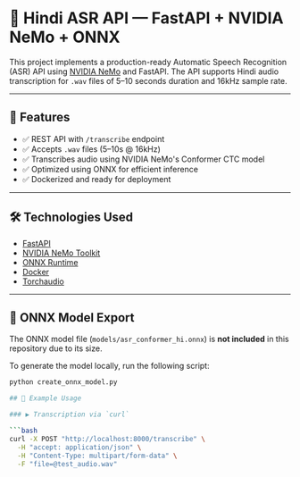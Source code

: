 # 🚀 Hindi ASR API — FastAPI + NVIDIA NeMo + ONNX

This project implements a production-ready Automatic Speech Recognition (ASR) API using [NVIDIA NeMo](https://developer.nvidia.com/nvidia-nemo) and FastAPI. The API supports Hindi audio transcription for `.wav` files of 5–10 seconds duration and 16kHz sample rate.

---

## 📌 Features

- ✅ REST API with `/transcribe` endpoint
- ✅ Accepts `.wav` files (5–10s @ 16kHz)
- ✅ Transcribes audio using NVIDIA NeMo's Conformer CTC model
- ✅ Optimized using ONNX for efficient inference
- ✅ Dockerized and ready for deployment

---

## 🛠️ Technologies Used

- [FastAPI](https://fastapi.tiangolo.com/)
- [NVIDIA NeMo Toolkit](https://developer.nvidia.com/nvidia-nemo)
- [ONNX Runtime](https://onnxruntime.ai/)
- [Docker](https://www.docker.com/)
- [Torchaudio](https://pytorch.org/audio/)

---

## 🧠 ONNX Model Export

The ONNX model file (`models/asr_conformer_hi.onnx`) is **not included** in this repository due to its size.

To generate the model locally, run the following script:

```bash
python create_onnx_model.py

## 🧪 Example Usage

### ▶️ Transcription via `curl`

```bash
curl -X POST "http://localhost:8000/transcribe" \
  -H "accept: application/json" \
  -H "Content-Type: multipart/form-data" \
  -F "file=@test_audio.wav"